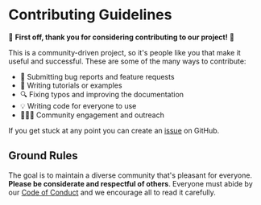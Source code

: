 # Contributing Guidelines

:tada: **First off, thank you for considering contributing to our project!** :tada:

This is a community-driven project, so it's people like you that make it useful and
successful. These are some of the many ways to contribute:

* :bug: Submitting bug reports and feature requests
* :memo: Writing tutorials or examples
* :mag: Fixing typos and improving the documentation
* :bulb: Writing code for everyone to use
* :people_holding_hands: Community engagement and outreach

If you get stuck at any point you can create an
[issue](https://github.com/montan-code/nfdinspector/issues) on GitHub.


## Ground Rules

The goal is to maintain a diverse community that's pleasant for everyone.
**Please be considerate and respectful of others**. Everyone must abide by our
[Code of Conduct](https://github.com/montan-code/nfdinspector/blob/master/code_of_conduct.md)
and we encourage all to read it carefully.